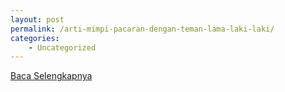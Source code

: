 ```yaml
---
layout: post
permalink: /arti-mimpi-pacaran-dengan-teman-lama-laki-laki/
categories:
    - Uncategorized
---
```


[Baca Selengkapnya](/04)